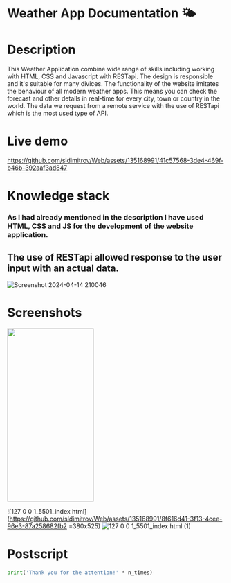 # Weather App Documentation 🌤️

# Description #
This Weather Application combine wide range of skills including working with HTML, CSS and Javascript with RESTapi. The design is responsible and it's suitable for many divices. The functionality of the website imitates the behaviour of all modern weather apps. This means you can check the forecast and other details in real-time for every city, town or country in the world. The data we request from a remote service with the use of RESTapi which is the most used type of API. 

# Live demo #

https://github.com/sldimitrov/Web/assets/135168991/41c57568-3de4-469f-b46b-392aaf3ad847

# Knowledge stack #
 ### As I had already mentioned in the description I have used HTML, CSS and JS for the development of the website application.

The use of RESTapi allowed response to the user input with an actual data.
--
![Screenshot 2024-04-14 210046](https://github.com/sldimitrov/Web/assets/135168991/15fbc680-94fb-48f7-99bf-976210a32d62)


# Screenshots #
<img src="https://github.com/sldimitrov/Web/assets/135168991/8f616d41-3f13-4cee-96e3-87a258682fb2" width="200" height="400" />

![127 0 0 1_5501_index html](https://github.com/sldimitrov/Web/assets/135168991/8f616d41-3f13-4cee-96e3-87a258682fb2 =380x525)
![127 0 0 1_5501_index html (1)](https://github.com/sldimitrov/Web/assets/135168991/86c354aa-b37d-4afd-b800-384baab47bf6)


# Postscript #
```python 
print('Thank you for the attention!' * n_times)
```
